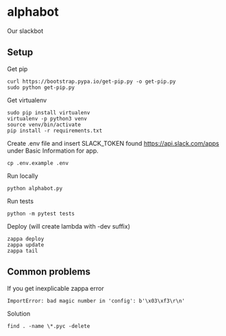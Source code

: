 # alphabot
Our slackbot

## Setup

Get pip

    curl https://bootstrap.pypa.io/get-pip.py -o get-pip.py
    sudo python get-pip.py

Get virtualenv

    sudo pip install virtualenv
    virtualenv -p python3 venv
    source venv/bin/activate
    pip install -r requirements.txt

Create .env file and insert SLACK_TOKEN found https://api.slack.com/apps under Basic Information for app. 

    cp .env.example .env

Run locally

    python alphabot.py
    
Run tests

    python -m pytest tests

Deploy (will create lambda with -dev suffix)

    zappa deploy
    zappa update
    zappa tail

## Common problems

If you get inexplicable zappa error 

    ImportError: bad magic number in 'config': b'\x03\xf3\r\n'

Solution

    find . -name \*.pyc -delete
